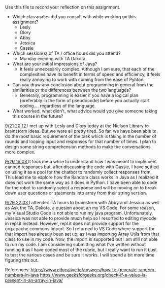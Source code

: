 Use this file to record your reflection on this assignment.

- Which classmates did you consult with while working on this assignment?
    - Lesly
    - Glory
    - Abby
    - Jessica
    - Cassie
- Which session(s) of TA / office hours did you attend?
    - Monday evening with TA Dakota
- What are your initial impressions of Java? 
    - It feels unnecesarily complex. Although I am sure, that each of the complexities have its benefit in terms of speed and efficiency, it feels really annoying to work with coming from the ease of Pyhton.
- Can you draw any conclusion about programming in general from the similarities or the differences between the two languages? 
    - Generally, programming is easier if you have a logical plan (preferably in the form of pseudocode) before you actually start coding.... regardless of the language.
- What worked, what didn't, what advice would you give someone taking this course in the future?

<u> 9/21 20:12 </u>
I met up with Lesly and Glory today at the Nielson Library to brainstorm ideas. But we were all pretty tired. So far, we have been able to do the most basic requirement of the task which is taking in the number of rounds and looping input and responses for that number of times. I plan to design some string comprehension methods to make the conversations more complex.

<u> 9/26 16:03 </u>
It took me a while to understand how I was meant to implement canned responses but, after discussing the code with Cassie, I have settled on using it as a pool for the chatbot to randomly collect responses from. This lead me to explore how the Random class works in Java as I realized it does not work the same way as it does in Python. I have been able to code for the robot to randomly select a response and will be moving on to break down user questions or staements into array from their string version.

<u> 9/26 22:03 </u>
I attended TA hours to brainstorm with Abby and Jessica as well as Ask the TA, Dakota, a quesion about an my VS Code. For some reason, my Visual Studio Code is not able to run my java program. Unfortunately, Jessica was not able to provide much help so I resorted to editing myocde in repl.it instead. However, repl.it does not provide support for the org.apache.commons import. So I returned to VS Code where support for that import has already been set up, as I was importing Array Utils from that class to use in my code. Now, the import is supported but I am still not able to run my code. I am considering submitting what I've written without running it as I have coded most of the rubric, but I really want to run it tjust to test the various cases and be sure it works. I will spend a bit more time figuring this out. 

References:
https://www.educative.io/answers/how-to-generate-random-numbers-in-java
https://www.geeksforgeeks.org/check-if-a-value-is-present-in-an-array-in-java/